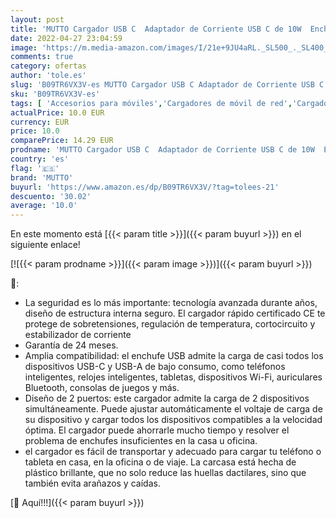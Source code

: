 ```yaml
---
layout: post
title: 'MUTTO Cargador USB C  Adaptador de Corriente USB C de 10W  Enchufe Carga Rápida con Tipo C y A  Cargador Rápido Compatible con iPhone 13/12/11/Pro Max/XS/XR/X/8/Plus/SE 2020/mini  Samsung S21 y Más'
date: 2022-04-27 23:04:59
image: 'https://m.media-amazon.com/images/I/21e+9JU4aRL._SL500_._SL400_.jpg'
comments: true
category: ofertas
author: 'tole.es'
slug: 'B09TR6VX3V-es MUTTO Cargador USB C Adaptador de Corriente USB C de 10W...'
sku: 'B09TR6VX3V-es'
tags: [ 'Accesorios para móviles','Cargadores de móvil de red','Cargadores para móviles','Comunicación móvil y accesorios','Electrónica','iphone','mutto','🇪🇸', ]
actualPrice: 10.0 EUR
currency: EUR
price: 10.0
comparePrice: 14.29 EUR
prodname: 'MUTTO Cargador USB C  Adaptador de Corriente USB C de 10W  Enchufe Carga Rápida con Tipo C y A  Cargador Rápido Compatible con iPhone 13/12/11/Pro Max/XS/XR/X/8/Plus/SE 2020/mini  Samsung S21 y Más'
country: 'es'
flag: '🇪🇸'
brand: 'MUTTO'
buyurl: 'https://www.amazon.es/dp/B09TR6VX3V/?tag=tolees-21'
descuento: '30.02'
average: '10.0'
---
```


En este momento está [{{< param title >}}]({{< param buyurl >}}) en el siguiente enlace!

[![{{< param prodname >}}]({{< param image >}})]({{< param buyurl >}})

🔎:

- La seguridad es lo más importante: tecnología avanzada durante años, diseño de estructura interna seguro. El cargador rápido certificado CE te protege de sobretensiones, regulación de temperatura, cortocircuito y estabilizador de corriente
- Garantía de 24 meses.
- Amplia compatibilidad: el enchufe USB admite la carga de casi todos los dispositivos USB-C y USB-A de bajo consumo, como teléfonos inteligentes, relojes inteligentes, tabletas, dispositivos Wi-Fi, auriculares Bluetooth, consolas de juegos y más.
- Diseño de 2 puertos: este cargador admite la carga de 2 dispositivos simultáneamente. Puede ajustar automáticamente el voltaje de carga de su dispositivo y cargar todos los dispositivos compatibles a la velocidad óptima. El cargador puede ahorrarle mucho tiempo y resolver el problema de enchufes insuficientes en la casa u oficina.
- el cargador es fácil de transportar y adecuado para cargar tu teléfono o tableta en casa, en la oficina o de viaje. La carcasa está hecha de plástico brillante, que no solo reduce las huellas dactilares, sino que también evita arañazos y caídas.

[🛒 Aquí!!!]({{< param buyurl >}})
